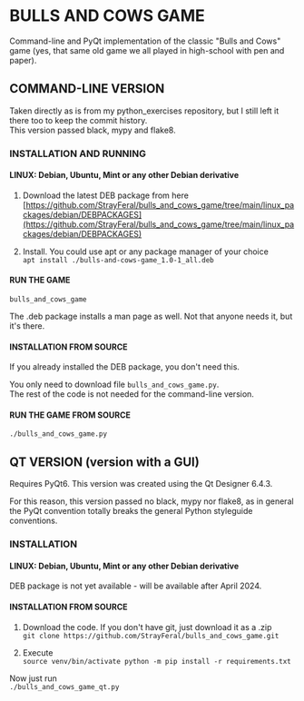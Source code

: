 # BULLS AND COWS GAME
Command-line and PyQt implementation of the classic "Bulls and Cows" game (yes, that same old game we all played in high-school with pen and paper).


## COMMAND-LINE VERSION
Taken directly as is from my python_exercises repository, but I still 
left it there too to keep the commit history.  
This version passed black, mypy and flake8.

### INSTALLATION AND RUNNING
#### LINUX: Debian, Ubuntu, Mint or any other Debian derivative
1. Download the latest DEB package from here
[https://github.com/StrayFeral/bulls_and_cows_game/tree/main/linux_packages/debian/DEBPACKAGES](https://github.com/StrayFeral/bulls_and_cows_game/tree/main/linux_packages/debian/DEBPACKAGES)

2. Install. You could use apt or any package manager of your choice  
`apt install ./bulls-and-cows-game_1.0-1_all.deb`

#### RUN THE GAME

`bulls_and_cows_game`

The .deb package installs a man page as well. Not that anyone needs it, but it's there.

#### INSTALLATION FROM SOURCE
If you already installed the DEB package, you don't need this.

You only need to download file `bulls_and_cows_game.py`.  
The rest of the code is not needed for the command-line version.

#### RUN THE GAME FROM SOURCE
`./bulls_and_cows_game.py`


## QT VERSION (version with a GUI)
Requires PyQt6. This version was created using the Qt Designer 6.4.3.

For this reason, this version passed no black, mypy nor flake8, as 
in general the PyQt convention totally breaks the general Python 
styleguide conventions.

### INSTALLATION
#### LINUX: Debian, Ubuntu, Mint or any other Debian derivative
DEB package is not yet available - will be available after April 2024.

#### INSTALLATION FROM SOURCE
1. Download the code. If you don't have git, just download it as a .zip  
`git clone https://github.com/StrayFeral/bulls_and_cows_game.git`

2. Execute  
`source venv/bin/activate
python -m pip install -r requirements.txt`

Now just run  
`./bulls_and_cows_game_qt.py`

